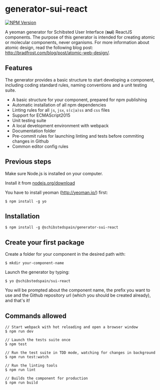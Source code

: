 # generator-sui-react

[![NPM Version][npm-image]][npm-url]

A yeoman generator for Schibsted User Interface (**sui**) ReactJS components. The purpose of this generator is intended for creating atomic or molecular components, never organisms. For more information about atomic design, read the following blog post: http://bradfrost.com/blog/post/atomic-web-design/.

## Features
The generator provides a basic structure to start developing a component, including coding standard rules, naming conventions and a unit testing suite.
* A basic structure for your component, prepared for npm publishing
* Automatic installation of all npm dependencies
* Linting rules for all `js`, `jsx`, `s(c|a)ss` and `css` files
* Support for ECMAScript2015
* Unit testing suite
* A local development environment with webpack
* Documentation folder
* Pre-commit rules for launching linting and tests before commiting changes in Github
* Common editor config rules

## Previous steps
Make sure Node.js is installed on your computer.

Install it from [nodejs.org/download](http://nodejs.org/download)

You have to install yeoman (http://yeoman.io/) first:
````
$ npm install -g yo
````

## Installation
```
$ npm install -g @schibstedspain/generator-sui-react
```

## Create your first package
Create a folder for your component in the desired path with:
```
$ mkdir your-component-name
```
Launch the generator by typing:
```
$ yo @schibstedspain/sui-react
```
You will be prompted about the component name, the prefix you want to use and the Github repository url (which you should be created already), and that's it!
## Commands allowed
```
// Start webpack with hot reloading and open a browser window
$ npm run dev

// Launch the tests suite once
$ npm test

// Run the test suite in TDD mode, watching for changes in background
$ npm run test:watch

// Run the linting tools
$ npm run lint

// Builds the component for production
$ npm run build
```

[npm-image]: https://img.shields.io/npm/v/@schibstedspain/generator-sui-react.svg?style=flat
[npm-url]: https://npmjs.com/@schibstedspain/generator-sui-react
